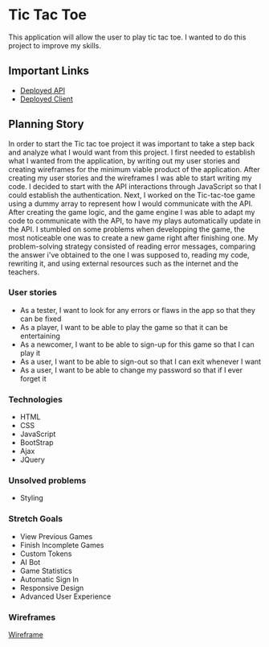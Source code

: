 # Tic Tac Toe

This application will allow the user to play tic tac toe. I wanted to do this project to improve my skills.

## Important Links

- [Deployed API](https://tic-tac-toe-api-production.herokuapp.com)
- [Deployed Client](https://guyfredw.github.io/Tic-tac-toe-client/)

## Planning Story

In order to start the Tic tac toe project it was important to take a step back and analyze what I would want from this project. I first needed to establish what I wanted from the application, by writing out my user stories and creating wireframes for the minimum viable product of the application. After creating my user stories and the wireframes I was able to start writing my code. I decided to start with the API interactions through JavaScript so that I could establish the authentication. Next, I worked on the Tic-tac-toe game using a dummy array to represent how I would communicate with the API. After creating the game logic, and the game engine I was able to adapt my code to communicate with the API, to have my plays automatically update in the API. I stumbled on some problems when developping the game, the most noticeable one was to create a new game right after finishing one. My problem-solving strategy consisted of reading error messages, comparing the answer i've obtained to the one I was supposed to, reading my code, rewriting it, and using external resources such as the internet and the teachers.

### User stories

- As a tester, I want to look for any errors or flaws in the app so that they can be fixed
- As a player, I want to be able to play the game so that it can be entertaining
- As a newcomer, I want to be able to sign-up for this game so that I can play it
- As a user, I want to be able to sign-out so that I can exit whenever I want
- As a user, I want to be able to change my password so that if I ever forget it

### Technologies

- HTML
- CSS
- JavaScript
- BootStrap
- Ajax
- JQuery

### Unsolved problems

- Styling

### Stretch Goals

- View Previous Games
- Finish Incomplete Games
- Custom Tokens
- AI Bot
- Game Statistics
- Automatic Sign In
- Responsive Design
- Advanced User Experience

### Wireframes

[Wireframe](https://imgur.com/cdAd3Xf)
